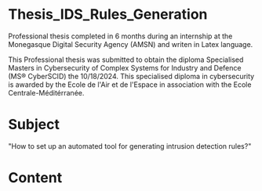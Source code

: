 # Thesis_IDS_Rules_Generation
Professional thesis completed in 6 months during an internship at the Monegasque Digital Security Agency (AMSN) and writen in Latex language.

This Professional thesis was submitted to obtain the diploma Specialised Masters in Cybersecurity of Complex Systems for Industry and Defence (MS® CyberSCID) the 10/18/2024. This specialised diploma in cybersecurity is awarded by the Ecole de l'Air et de l'Espace in association with the Ecole Centrale-Méditérranée.

# Subject
"How to set up an automated tool for generating intrusion detection rules?"

# Content


